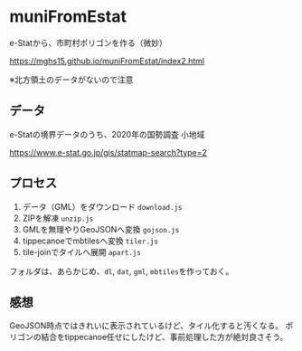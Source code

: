 # muniFromEstat
e-Statから、市町村ポリゴンを作る（微妙）

https://mghs15.github.io/muniFromEstat/index2.html

※北方領土のデータがないので注意

## データ
e-Statの境界データのうち、2020年の国勢調査 小地域

https://www.e-stat.go.jp/gis/statmap-search?type=2

## プロセス
1. データ（GML）をダウンロード `download.js`
2. ZIPを解凍 `unzip.js`
3. GMLを無理やりGeoJSONへ変換 `gojson.js`
4. tippecanoeでmbtilesへ変換 `tiler.js`
5. tile-joinでタイルへ展開 `apart.js`

フォルダは、あらかじめ、`dl`, `dat`, `gml`, `mbtiles`を作っておく。

## 感想
GeoJSON時点ではきれいに表示されているけど、タイル化すると汚くなる。
ポリゴンの結合をtippecanoe任せにしたけど、事前処理した方が絶対良さそう。
